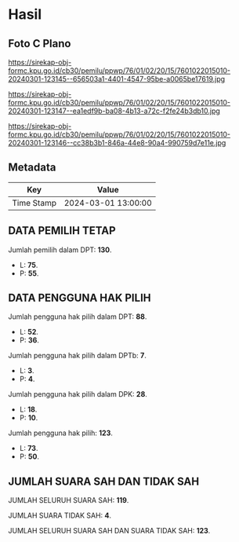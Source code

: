 # Hasil

## Foto C Plano

https://sirekap-obj-formc.kpu.go.id/cb30/pemilu/ppwp/76/01/02/20/15/7601022015010-20240301-123145--656503a1-4401-4547-95be-a0065be17619.jpg

https://sirekap-obj-formc.kpu.go.id/cb30/pemilu/ppwp/76/01/02/20/15/7601022015010-20240301-123147--ea1edf9b-ba08-4b13-a72c-f2fe24b3db10.jpg

https://sirekap-obj-formc.kpu.go.id/cb30/pemilu/ppwp/76/01/02/20/15/7601022015010-20240301-123146--cc38b3b1-846a-44e8-90a4-990759d7e11e.jpg


## Metadata

| Key        | Value               |
| ---------- | ------------------- |
| Time Stamp | 2024-03-01 13:00:00 |


## DATA PEMILIH TETAP

Jumlah pemilih dalam DPT: **130**.
 * L: **75**.
 * P: **55**.

## DATA PENGGUNA HAK PILIH

Jumlah pengguna hak pilih dalam DPT: **88**.
 * L: **52**.
 * P: **36**.

Jumlah pengguna hak pilih dalam DPTb: **7**.
 * L: **3**.
 * P: **4**.

Jumlah pengguna hak pilih dalam DPK: **28**.
 * L: **18**.
 * P: **10**.

Jumlah pengguna hak pilih: **123**.
 * L: **73**.
 * P: **50**.

## JUMLAH SUARA SAH DAN TIDAK SAH

JUMLAH SELURUH SUARA SAH: **119**.

JUMLAH SUARA TIDAK SAH: **4**.

JUMLAH SELURUH SUARA SAH DAN SUARA TIDAK SAH: **123**.


